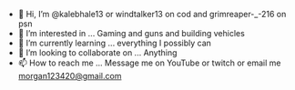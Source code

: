 - 👋 Hi, I’m @kalebhale13 or windtalker13 on cod and grimreaper-_-216 on psn
- 👀 I’m interested in ... Gaming and guns and building vehicles 
- 🌱 I’m currently learning ... everything I possibly can 
- 💞️ I’m looking to collaborate on ... Anything 
- 📫 How to reach me ... Message me on YouTube or twitch or email me morgan123420@gmail.com

<!---
kalebhale13/kalebhale13 is a ✨ special ✨ repository because its `README.md` (this file) appears on your GitHub profile.
You can click the Preview link to take a look at your changes.
--->
